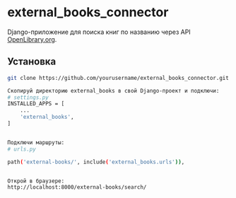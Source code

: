 # external_books_connector

Django-приложение для поиска книг по названию через API [OpenLibrary.org](https://openlibrary.org).

## Установка

```bash
git clone https://github.com/yourusername/external_books_connector.git

Скопируй директорию external_books в свой Django-проект и подключи:
# settings.py
INSTALLED_APPS = [
    ...
    'external_books',
]


Подключи маршруты:
# urls.py

path('external-books/', include('external_books.urls')),


Открой в браузере:
http://localhost:8000/external-books/search/
